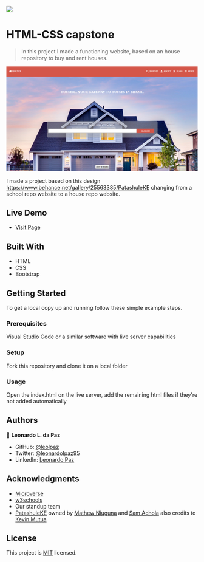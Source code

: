 

![](https://img.shields.io/badge/Microverse-blueviolet)

# HTML-CSS capstone

> In this project I made a functioning website, based on an house repository to buy and rent houses.

![screenshot](https://github.com/leolpaz/html-css-capstone/blob/features/app_screenshot.png)

I made a project based on this design https://www.behance.net/gallery/25563385/PatashuleKE changing from a school repo website to a house repo website.

## Live Demo

- [Visit Page](https://raw.githack.com/leolpaz/html-css-capstone/features/index.html)

## Built With

- HTML
- CSS
- Bootstrap

## Getting Started

To get a local copy up and running follow these simple example steps.

### Prerequisites

  Visual Studio Code or a similar software with live server capabilities

### Setup

  Fork this repository and clone it on a local folder

### Usage

  Open the index.html on the live server, add the remaining html files if they're not added automatically

## Authors

👤 **Leonardo L. da Paz**

- GitHub: [@leolpaz](https://github.com/leolpaz)
- Twitter: [@leonardolpaz95](https://twitter.com/leonardolpaz95)
- LinkedIn: [Leonardo Paz](https://www.linkedin.com/in/leonardo-paz-a925611b5/)

## Acknowledgments

- [Microverse](https://www.microverse.org)
- [w3schools](https://www.w3schools.com)
- Our standup team
- [PatashuleKE](https://www.behance.net/gallery/25563385/PatashuleKE) owned by [Mathew Njuguna](https://www.behance.net/mathewnjuguna) and [Sam Achola](https://www.behance.net/aweSam) also credits to [Kevin Mutua](https://www.behance.net/kevinmutua)

## License
  <p>This project is <a href="LICENSE">MIT</a> licensed.</p>

